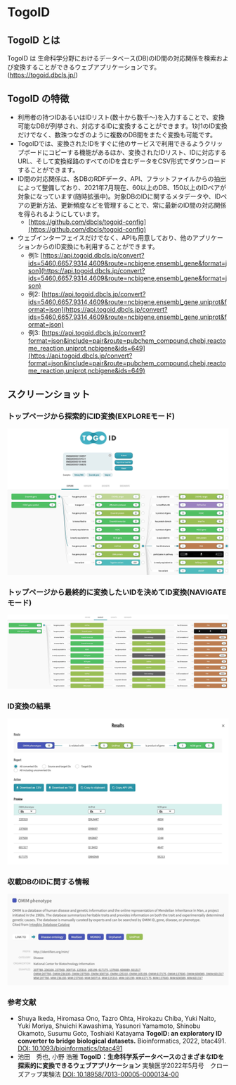 # TogoID
## TogoID とは
TogoID は 生命科学分野におけるデータベース(DB)のID間の対応関係を検索および変換することができるウェブアプリケーションです。(https://togoid.dbcls.jp/)


## TogoID の特徴
- 利用者の持つIDあるいはIDリスト(数十から数千〜)を入力することで、変換可能なDBが列挙され、対応するIDに変換することができます。1対1のID変換だけでなく、数珠つなぎのように複数のDB間をまたぐ変換も可能です。
- TogoIDでは、変換されたIDをすぐに他のサービスで利用できるようクリップボードにコピーする機能があるほか、変換されたIDリスト、IDに対応するURL、そして変換経路のすべてのIDを含むデータをCSV形式でダウンロードすることができます。
- ID間の対応関係は、各DBのRDFデータ、API、フラットファイルからの抽出によって整備しており、2021年7月現在、60以上のDB、150以上のIDペアが対象になっています(随時拡張中)。対象DBのIDに関するメタデータや、IDペアの更新方法、更新頻度などを管理することで、常に最新のID間の対応関係を得られるようにしています。
    - [https://github.com/dbcls/togoid-config](https://github.com/dbcls/togoid-config)
- ウェブインターフェイスだけでなく、APIも用意しており、他のアプリケーションからのID変換にも利用することができます。
    - 例1: [https://api.togoid.dbcls.jp/convert?ids=5460,6657,9314,4609&route=ncbigene,ensembl_gene&format=json](https://api.togoid.dbcls.jp/convert?ids=5460,6657,9314,4609&route=ncbigene,ensembl_gene&format=json)
    - 例2: [https://api.togoid.dbcls.jp/convert?ids=5460,6657,9314,4609&route=ncbigene,ensembl_gene,uniprot&format=json](https://api.togoid.dbcls.jp/convert?ids=5460,6657,9314,4609&route=ncbigene,ensembl_gene,uniprot&format=json)
    - 例3: [https://api.togoid.dbcls.jp/convert?format=json&include=pair&route=pubchem_compound,chebi,reactome_reaction,uniprot,ncbigene&ids=649](https://api.togoid.dbcls.jp/convert?format=json&include=pair&route=pubchem_compound,chebi,reactome_reaction,uniprot,ncbigene&ids=649)


## スクリーンショット

### トップページから探索的にID変換(EXPLOREモード)

![Fig-1](https://raw.githubusercontent.com/dbcls/website/master/services/images/TogoID_Fig1_20220520.jpg)

### トップページから最終的に変換したいIDを決めてID変換(NAVIGATEモード)

![Fig-2](https://raw.githubusercontent.com/dbcls/website/master/services/images/TogoID_Fig2_20220520.jpg)


### ID変換の結果

![Fig-2](https://raw.githubusercontent.com/dbcls/website/master/services/images/TogoID_Fig4_20220520.jpg)

### 収載DBのIDに関する情報

![Fig-3](https://raw.githubusercontent.com/dbcls/website/master/services/images/TogoID_Fig3_20220520.jpg)


### 参考文献

* Shuya Ikeda, Hiromasa Ono, Tazro Ohta, Hirokazu Chiba, Yuki Naito, Yuki Moriya, Shuichi Kawashima, Yasunori Yamamoto, Shinobu Okamoto, Susumu Goto, Toshiaki Katayama
    **TogoID: an exploratory ID converter to bridge biological datasets.**
    Bioinformatics, 2022, btac491.
    [DOI: 10.1093/bioinformatics/btac491](https://doi.org/10.1093/bioinformatics/btac491)
* 池田　秀也, 小野 浩雅
    **TogoID：生命科学系データベースのさまざまなIDを探索的に変換できるウェブアプリケーション**
    実験医学2022年5月号　クローズアップ実験法
    [DOI: 10.18958/7013-00005-0000134-00](https://doi.org/10.18958/7013-00005-0000134-00)

<!--:-->
